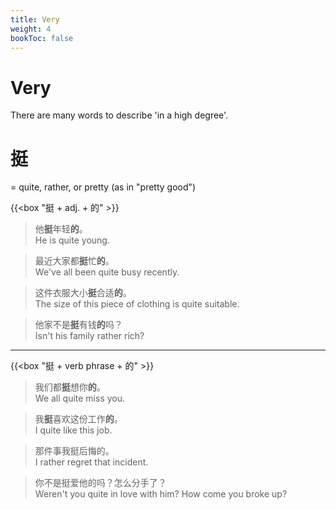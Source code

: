 ```yaml
---
title: Very
weight: 4
bookToc: false
---
```


# Very

There are many words to describe 'in a high degree'.

# 挺

= quite, rather, or pretty (as in "pretty good")

{{<box "挺 + adj. + 的" >}}

> 他**挺**年轻**的**。  
He is quite young.

> 最近大家都**挺**忙**的**。  
We've all been quite busy recently.

> 这件衣服大小**挺**合适**的**。  
The size of this piece of clothing is quite suitable.

> 他家不是**挺**有钱**的**吗？  
Isn't his family rather rich?

---

{{<box "挺 + verb phrase + 的" >}}

> 我们都**挺**想你**的**。  
We all quite miss you.

> 我**挺**喜欢这份工作**的**。  
I quite like this job.

> 那件事我挺后悔的。  
I rather regret that incident.

> 你不是挺爱他的吗？怎么分手了？  
Weren't you quite in love with him? How come you broke up?

<!--TODO 很-->
